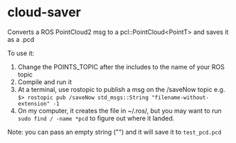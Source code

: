 cloud-saver
===========

Converts a ROS PointCloud2 msg to a pcl::PointCloud&lt;PointT> and saves it as a .pcd


To use it:
1.  Change the POINTS_TOPIC after the includes to the name of your ROS topic
2.  Compile and run it
3.  At a terminal, use rostopic to publish a msg on the /saveNow topic
  e.g. `$> rostopic pub /saveNow std_msgs::String "filename-without-extension" -1`
4.  On my computer, it creates the file in ~/.ros/, but you may want to run `sudo find / -name *pcd`
   to figure out where it landed.

Note: you can pass an empty string ("") and it will save it to `test_pcd.pcd`